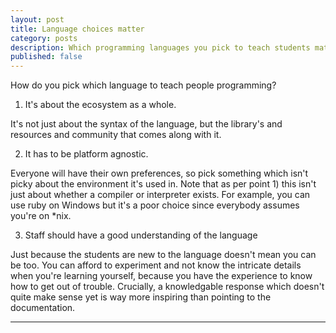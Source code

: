 ```yaml
---
layout: post
title: Language choices matter
category: posts
description: Which programming languages you pick to teach students matter
published: false
---
```


How do you pick which language to teach people programming?

1. It's about the ecosystem as a whole.

It's not just about the syntax of the language, but the library's and resources
and community that comes along with it.

2. It has to be platform agnostic.

Everyone will have their own preferences, so pick something which isn't picky
about the environment it's used in.  Note that as per point 1) this isn't just
about whether a compiler or interpreter exists.  For example, you can use ruby
on Windows but it's a poor choice since everybody assumes you're on \*nix.

3. Staff should have a good understanding of the language

Just because the students are new to the language doesn't mean you can be too.
You can afford to experiment and not know the intricate details when you're
learning yourself, because you have the experience to know how to get out of
trouble. Crucially, a knowledgable response which doesn't quite make sense yet is
way more inspiring than pointing to the documentation.

---


